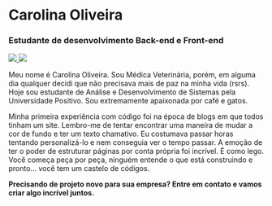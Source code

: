 # Carolina Oliveira

### Estudante de desenvolvimento Back-end e Front-end


<a href="https://www.linkedin.com/in/caarolinas/" target="_blank">
    <img loading="lazy" src="https://img.shields.io/badge/-LinkedIn-%23D3A0FF?style=for-the-badge&logo=linkedin&logoColor=white" target="_blank">
</a>
<a href = "mailto:carolina.dsoliveira@gmail.com">
    <img loading="lazy" src="https://img.shields.io/badge/Gmail-D3A0FF?style=for-the-badge&logo=gmail&logoColor=white" target="_blank">
</a>

Meu nome é Carolina Oliveira. Sou Médica Veterinária, porém, em alguma dia qualquer decidi que não precisava mais de paz na minha vida (rsrs). Hoje sou estudante de Análise e Desenvolvimento de Sistemas pela Universidade Positivo. Sou extremamente apaixonada por café e gatos. 

Minha primeira experiência com código foi na época de blogs em que todos tinham um site. Lembro-me de tentar encontrar uma maneira de mudar a cor de fundo e ter um texto chamativo. Eu costumava passar horas tentando personalizá-lo e nem conseguia ver o tempo passar. A emoção de ter o poder de estruturar páginas por conta própria foi incrível. É como lego. Você começa peça por peça, ninguém entende o que está construindo e pronto... você tem um castelo de códigos.


**Precisando de projeto novo para sua empresa? Entre em contato e vamos criar algo incrível juntos.**
